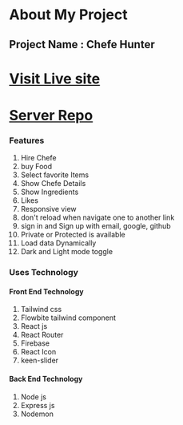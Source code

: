 # About My Project

## Project Name : Chefe Hunter
# [Visit Live site](https://recepi-hunter-client.web.app/)
# [Server Repo](https://github.com/masudrahman-dev/chef-recipe-hunter-server)
### Features

1. Hire Chefe
2. buy Food
3. Select favorite Items
4. Show Chefe Details
5. Show Ingredients
6. Likes
7. Responsive view
8. don't reload when navigate one to another link
9. sign in and Sign up with email, google, github
10. Private or Protected is available
11. Load data Dynamically
12. Dark and Light mode toggle

### Uses Technology

#### Front End Technology

1. Tailwind css
2. Flowbite tailwind component
3. React js
4. React Router
5. Firebase
6. React Icon
7. keen-slider

#### Back End Technology

1. Node js
2. Express js
3. Nodemon




